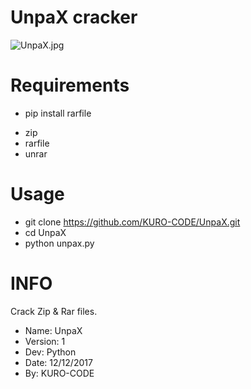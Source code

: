 # UnpaX cracker
![UnpaX.jpg](https://github.com/KURO-CODE/UnpaX/blob/master/UnpaX.jpg)

# Requirements
+ pip install rarfile
* zip
* rarfile
* unrar

# Usage
* git clone https://github.com/KURO-CODE/UnpaX.git
* cd UnpaX
* python unpax.py

# INFO
Crack Zip & Rar files. 

* Name: UnpaX
* Version: 1
* Dev: Python
* Date: 12/12/2017
* By: KURO-CODE
